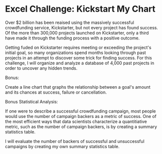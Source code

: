 # Excel Challenge: Kickstart My Chart

Over $2 billion has been reaised using the massively successful crowdfunding service, Kickstarter, but not every project has found success. Of the more than 300,000 projects launched on Kickstarter, only a third have made it through the funding process with a positive outcome.

Getting fuded on Kickstarter requires meeting or exceeding the project's initial goal, so many organizations spend months looking through past projects in an attempt to discover some trick for finding success.  For this challenge, I will organize and analyze a database of 4,000 past projects in order to uncover any hidden trends.

Bonus:

Create a line chart that graphs the relationship between a goal's amount and its chances at success, failure or cancellation.

Bonus Statistical Analysis:

If one were to describe a successful crowdfunding campaign, most people would use the number of campaign backers as a metric of success. One of the most efficient ways that data scientists characterize a quantitiative metric, such as the number of campaign backers, is by creating a summary statistics table.

I will evaluate the number of backers of successful and unsuccessful campaigns by creating my own summary statistics table.
